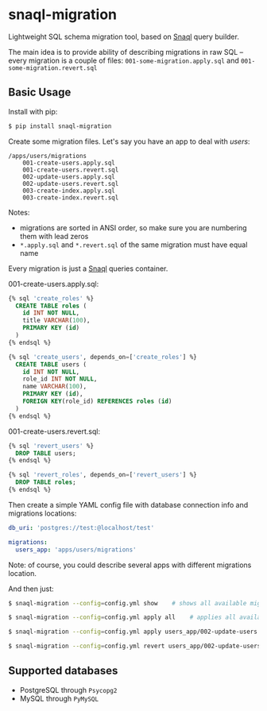 # snaql-migration
Lightweight SQL schema migration tool, based on [Snaql](https://github.com/semirook/snaql) query builder.

The main idea is to provide ability of describing migrations in raw SQL – every migration is a couple of files: `001-some-migration.apply.sql` and `001-some-migration.revert.sql`

Basic Usage
-----------

Install with pip:

```bash
$ pip install snaql-migration
```

Create some migration files. 
Let's say you have an app to deal with *users*:

```
/apps/users/migrations
    001-create-users.apply.sql
    001-create-users.revert.sql
    002-update-users.apply.sql
    002-update-users.revert.sql
    003-create-index.apply.sql
    003-create-index.revert.sql
```

Notes:
* migrations are sorted in ANSI order, so make sure you are numbering them with lead zeros
* `*.apply.sql` and `*.revert.sql` of the same migration must have equal name

Every migration is just a [Snaql](https://github.com/semirook/snaql) queries container.

001-create-users.apply.sql:
```sql
{% sql 'create_roles' %}
  CREATE TABLE roles (
    id INT NOT NULL,
    title VARCHAR(100),
    PRIMARY KEY (id)
  )
{% endsql %}

{% sql 'create_users', depends_on=['create_roles'] %}
  CREATE TABLE users (
    id INT NOT NULL,
    role_id INT NOT NULL,
    name VARCHAR(100),
    PRIMARY KEY (id),
    FOREIGN KEY(role_id) REFERENCES roles (id)
  )
{% endsql %}
```

001-create-users.revert.sql:
```sql
{% sql 'revert_users' %}
  DROP TABLE users;
{% endsql %}

{% sql 'revert_roles', depends_on=['revert_users'] %}
  DROP TABLE roles;
{% endsql %}
```

Then create a simple YAML config file with database connection info and migrations locations:

```yaml
db_uri: 'postgres://test:@localhost/test'

migrations:
  users_app: 'apps/users/migrations'
```

Note: of course, you could describe several apps with different migrations location.

And then just:

```bash
$ snaql-migration --config=config.yml show    # shows all available migrations
```

```bash
$ snaql-migration --config=config.yml apply all    # applies all available migrations in all configured apps
```

```bash
$ snaql-migration --config=config.yml apply users_app/002-update-users    # applies all migrations up to 002-update-users in users_app (inclusive)
```

```bash
$ snaql-migration --config=config.yml revert users_app/002-update-users    # reverts all migrations down to 002-update-users in users_app (inclusive)
```

Supported databases
-------------------
* PostgreSQL through `Psycopg2`
* MySQL through `PyMySQL`
